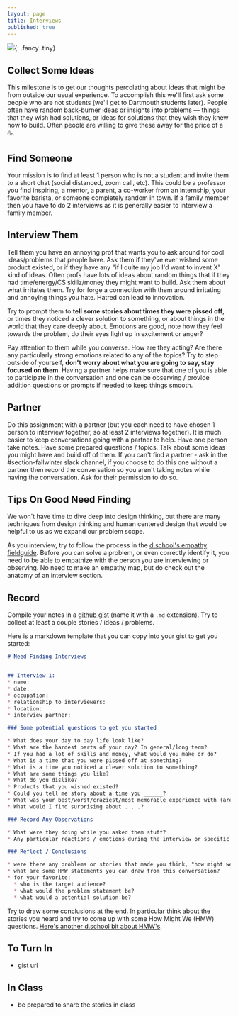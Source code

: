 ```yaml
---
layout: page
title: Interviews
published: true
---
```


![](img/have-an-idea.gif){: .fancy .tiny}


## Collect Some Ideas

This milestone is to get our thoughts percolating about ideas that might be from outside our usual experience.  To accomplish this we'll first ask some people who are not students (we'll get to Dartmouth students later). People often have random back-burner ideas or insights into problems — things that they wish had solutions, or ideas for solutions that they wish they knew how to build. Often people are willing to give these away for the price of a ☕️.

## Find Someone

Your mission is to find at least 1 person who is not a student and invite them to a short chat (social distanced, zoom call, etc). This could be a professor you find inspiring, a mentor, a parent, a co-worker from an internship, your favorite barista, or someone completely random in town. If a family member then you have to do 2 interviews as it is generally easier to interview a family member. 

## Interview Them

Tell them you have an annoying prof that wants you to ask around for cool ideas/problems that people have.  Ask them if they've ever wished some product existed, or if they have any "if I quite my job I'd want to invent X" kind of ideas.  Often profs have lots of ideas about random things that if they had time/energy/CS skillz/money they might want to build.  Ask them about what irritates them.  Try for forge a connection with them around irritating and annoying things you hate. Hatred can lead to innovation.

Try to prompt them to **tell some stories about times they were pissed off**, or times they noticed a clever solution to something, or about things in the world that they care deeply about.  Emotions are good, note how they feel towards the problem, do their eyes light up in excitement or anger? 

Pay attention to them while you converse. How are they acting? Are there any particularly strong emotions related to any of the topics? Try to step outside of yourself, **don't worry about what you are going to say, stay focused on them**. Having a partner helps make sure that one of you is able to participate in the conversation and one can be observing / provide addition questions or prompts if needed to keep things smooth.


## Partner

Do this assignment with a partner (but you each need to have chosen 1 person to interview together, so at least 2 interviews together).  It is much easier to keep conversations going with a partner to help.  Have one person take notes. Have some prepared questions / topics.  Talk about some ideas you might have and build off of them. If you can't find a partner - ask in the #section-fallwinter slack channel, if you choose to do this one without a partner then record the conversation so you aren't taking notes while having the conversation. Ask for their permission to do so.

## Tips On Good Need Finding

We won't have time to dive deep into design thinking, but there are many techniques from design thinking and human centered design that would be helpful to us as we expand our problem scope. 

As you interview, try to follow the process in the [d.school's empathy fieldguide](img/empathy.pdf). Before you can solve a problem, or even correctly identify it, you need to be able to empathize with the person you are interviewing or observing.  No need to make an empathy map, but do check out the anatomy of an interview section.

## Record

Compile your notes in a [github gist](https://gist.github.com) (name it with a `.md` extension). Try to collect at least a couple stories / ideas / problems. 

Here is a markdown template that you can copy into your gist to get you started:

```md
# Need Finding Interviews


## Interview 1:
* name:
* date:
* occupation:
* relationship to interviewers:
* location:
* interview partner:

### Some potential questions to get you started

* What does your day to day life look like?
* What are the hardest parts of your day? In general/long term?
* If you had a lot of skills and money, what would you make or do?
* What is a time that you were pissed off at something?
* What is a time you noticed a clever solution to something?
* What are some things you like?
* What do you dislike? 
* Products that you wished existed?
* Could you tell me story about a time you ______?
* What was your best/worst/craziest/most memorable experience with (area of focus)?
* What would I find surprising about . . .?

### Record Any Observations

* What were they doing while you asked them stuff?
* Any particular reactions / emotions during the interview or specific questions?

### Reflect / Conclusions

* were there any problems or stories that made you think, "how might we help __ do __?"
* what are some HMW statements you can draw from this conversation?
* for your favorite:
  * who is the target audience?
  * what would the problem statement be?
  * what would a potential solution be?
```

Try to draw some conclusions at the end.  In particular think about the stories you heard and try to come up with some How Might We (HMW) questions. [Here's another d.school bit about HMW's](img/how-might-we.pdf).

## To Turn In

* gist url

## In Class

* be prepared to share the stories in class
